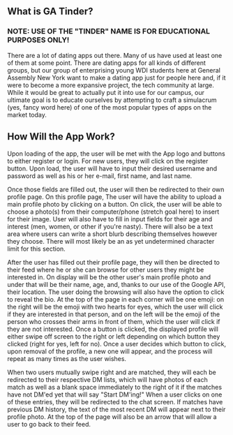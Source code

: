 ## What is GA Tinder?

### NOTE: USE OF THE "TINDER" NAME IS FOR EDUCATIONAL PURPOSES ONLY!

There are a lot of dating apps out there. Many of us have used at least one of  them at some point. There are dating apps for all kinds of different groups, but our group of enterprising young WDI students here at General Assembly New York want to make a dating app just for people here and, if it were to become a more expansive project, the tech community at large. While it would be great to actually put it into use for our campus, our ultimate goal is to educate ourselves by attempting to craft a simulacrum (yes, fancy word here) of one of the most popular types of apps on the market today.

## How Will the App Work?

Upon loading of the app, the user will be met with the App logo and buttons to either register or login. For new users, they will click on the register button. Upon load, the user will have to input their desired username and password as well as his or her e-mail, first name, and last name. 

Once those fields are filled out, the user will then be redirected to their own profile page. On this profile page, The user will have the ability to upload a main profile photo by clicking on a button. On click, the user will be able to choose a photo(s) from their computer/phone (stretch goal here) to insert for their image. User will also have to fill in input fields for their age and interest (men, women, or other if you're nasty). There will also be a text area where users can write a short blurb describing themselves however they choose. There will most likely be an as yet undetermined character limit for this section.

After the user has filled out their profile page, they will then be directed to their feed where he or she can browse for other users they might be interested in. On display will be the other user's main profile photo and under that will be their name, age, and, thanks to our use of the Google API, their location. The user doing the browsing will also have the option to click to reveal the bio. At the top of the page in each corner will be one emoji: on the right will be the emoji with two hearts for eyes, which the user will click if they are interested in that person, and on the left will be the emoji of the person who crosses their arms in front of them, which the user will click if they are not interested. Once a button is clicked, the displayed profile will either swipe off screen to the right or left depending on which button they clicked (right for yes, left for no). Once a user decides which button to click, upon removal of the profile, a new one will appear, and the process will repeat as many times as the user wishes.

When two users mutually swipe right and are matched, they will each be redirected to their respective DM lists, which will have photos of each match as well as a blank space immediately to the right of it if the matches have not DM'ed yet that will say "Start DM'ing!" When a user clicks on one of these entries, they will be redirected to the chat screen. If matches have previous DM history, the text of the most recent DM will appear next to their profile photo. At the top of the page will also be an arrow that will allow a user to go back to their feed.